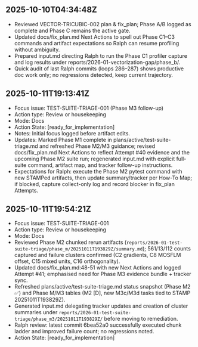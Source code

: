 ## 2025-10-10T04:34:48Z
- Reviewed VECTOR-TRICUBIC-002 plan & fix_plan; Phase A/B logged as complete and Phase C remains the active gate.
- Updated docs/fix_plan.md Next Actions to spell out Phase C1–C3 commands and artifact expectations so Ralph can resume profiling without ambiguity.
- Prepared input.md directing Ralph to run the Phase C1 profiler capture and log results under reports/2026-01-vectorization-gap/phase_b/.
- Quick audit of last Ralph commits (loops 286–287) shows productive doc work only; no regressions detected, keep current trajectory.
## 2025-10-11T19:13:41Z
- Focus issue: TEST-SUITE-TRIAGE-001 (Phase M3 follow-up)
- Action type: Review or housekeeping
- Mode: Docs
- Action State: [ready_for_implementation]
- Notes: Initial focus logged before artifact edits.
- Updates: Marked Phase M1 complete in plans/active/test-suite-triage.md and refreshed Phase M2/M3 guidance; revised docs/fix_plan.md Next Actions to reflect Attempt #40 evidence and the upcoming Phase M2 suite run; regenerated input.md with explicit full-suite command, artifact map, and tracker follow-up instructions.
- Expectations for Ralph: execute the Phase M2 pytest command with new STAMPed artifacts, then update summary/tracker per How-To Map; if blocked, capture collect-only log and record blocker in fix_plan Attempts.

## 2025-10-11T19:54:21Z
- Focus issue: TEST-SUITE-TRIAGE-001
- Action type: Review or housekeeping
- Mode: Docs
- Reviewed Phase M2 chunked rerun artifacts (`reports/2026-01-test-suite-triage/phase_m/20251011T193829Z/summary.md`); 561/13/112 counts captured and failure clusters confirmed (C2 gradients, C8 MOSFLM offset, C15 mixed units, C16 orthogonality).
- Updated docs/fix_plan.md:48-51 with new Next Actions and logged Attempt #41; emphasised need for Phase M3 evidence bundle + tracker sync.
- Refreshed plans/active/test-suite-triage.md status snapshot (Phase M2 ✅) and Phase M/M3 tables (M2 [D], new M3c/M3d tasks tied to STAMP 20251011T193829Z).
- Generated input.md delegating tracker updates and creation of cluster summaries under `reports/2026-01-test-suite-triage/phase_m3/20251011T193829Z/` before moving to remediation.
- Ralph review: latest commit 6bea52a0 successfully executed chunk ladder and improved failure count; no regressions noted.
- Action State: [ready_for_implementation]

